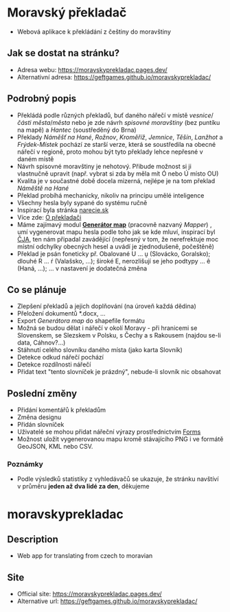 # Moravský překladač
- Webová aplikace k překládání z češtiny do moravštiny
  
## Jak se dostat na stránku?
- Adresa webu: https://moravskyprekladac.pages.dev/ 
- Alternativní adresa: https://geftgames.github.io/moravskyprekladac/

## Podrobný popis
- Překládá podle různých překladů, buť daného nářečí v místě *vesnice*/*části města*/*města* nebo je zde návrh *spisovné moravštiny* (bez puntíku na mapě) a *Hantec* (soustředěný do Brna)
- Překlady *Náměšť na Hané*, *Rožnov*, *Kroměříž*, *Jemnice*, *Těšín*, *Lanžhot* a *Frýdek-Místek* pochází ze starší verze, která se soustředila na obecné nářečí v regioně, proto mohou být tyto překlady lehce nepřesné v daném místě
- Návrh spisovné moravštiny je nehotový. Přibude možnost si ji vlastnučně upravit (např. vybrat si zda by měla mít Ó nebo Ú místo OU)
- Kvalita je v součastné době docela mizerná, nejlépe je na tom překlad *Náměště na Hané*
- Překlad probíhá mechanicky, nikoliv na principu umělé inteligence
- Všechny hesla byly sypané do systému ručně
- Inspirací byla stránka [narecie.sk](https://narecie.sk/)
- Více zde: [O překladači](https://moravskyprekladac.pages.dev/#about)
- Máme zajímavý modul [**Generátor map**](https://moravskyprekladac.pages.dev/#mapper) (pracovně nazvaný *Mapper*) , umí vygenerovat mapu hesla podle toho jak se kde mluví, inspirací byl [ČJA](https://cja.ujc.cas.cz/e-cja/), ten nám připadal zavádějící (nepřesný v tom, že nerefrektuje moc místní odchylky obecných hesel a uvádí je zjednodušeně, počeštěně)
-  Překlad je psán foneticky př. Obalované U ... ṵ (Slovácko, Goralsko); dlouhé R ... ŕ (Valašsko, ...); široké E, nerozlišují se jeho podtypy ... ê (Haná, ...); ... v nastavení je dodatečná změna

## Co se plánuje
- Zlepšení překladů a jejich doplňování (na úroveň každá dědina)
- Přeložení dokumentů *.docx, ...
- Export *Generátora map* do shapefile formátu
- Možná se budou dělat i nářečí v okolí Moravy - při hranicemi se Slovenskem, se Slezskem v Polsku, s Čechy a s Rakousem (najdou se-li data, Cáhnov?...)
- Stáhnutí celého slovníku daného místa (jako karta Slovník)
- Detekce odkud nářečí pochází
- Detekce rozdílnosti nářečí
- Přidat text "tento slovníček je prázdný", nebude-li slovník nic obsahovat

## Poslední změny
- Přidání komentářů k překladům
- Změna designu
- Přidán slovníček
- Uživatelé se mohou přidat nářeční výrazy prostřednictvím [Forms](https://docs.google.com/forms/d/e/1FAIpQLSeWFkWeMyxEYxEHhTP3SB3p5jxs6_ubsw6WB28csYRgEuR8WQ/viewform?usp=pp_url)
- Možnost uložit vygenerovanou mapu kromě stávajícího PNG i ve formátě GeoJSON, KML nebo CSV.
  
### Poznámky
- Podle výsledků statistiky z vyhledávačů se ukazuje, že stránku navštíví v průměru **jeden až dva lidé za den**, děkujeme

# moravskyprekladac
## Description
- Web app for translating from czech to moravian

## Site
- Official site: https://moravskyprekladac.pages.dev/ 
- Alternative url: https://geftgames.github.io/moravskyprekladac/
